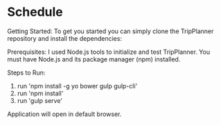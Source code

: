 # Schedule

Getting Started: 
To get you started you can simply clone the TripPlanner repository and install the dependencies:

Prerequisites: 
I used Node.js tools to initialize and test TripPlanner. You must have Node.js and its package manager (npm) installed.

Steps to Run: 
1. run 'npm install -g yo bower gulp gulp-cli' 
2. run 'npm install' 
3. run 'gulp serve'

Application will open in default browser.
